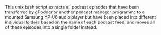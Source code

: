 This unix bash script extracts all podcast episodes that have been transferred by gPodder or another podcast manager programme to a mounted Samsung YP-U6 audio player but have been placed into different individual folders based on the name of each podcast feed, and moves all of these episodes into a single folder instead.
